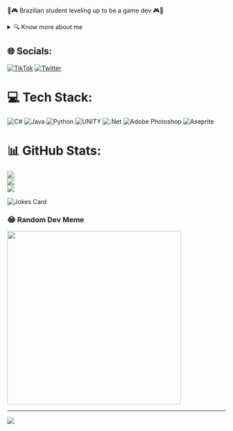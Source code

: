 🌟🎮 Brazilian student leveling up to be a game dev 🎮🌟

<details>
<summary>🔍 Know more about me</summary>

🔭 I’m currently working on a secret project<br>
🌱 I’m currently learning Python<br>
😄 Pronouns: She/her<br>
⚡ Fun fact: The games I love the most are Gris, Planet of Lana, Tetris, and Tokimeki Memorial

</details>


## 🌐 Socials:
[![TikTok](https://img.shields.io/badge/TikTok-%23000000.svg?logo=TikTok&logoColor=white)](https://tiktok.com/@mimiomia) [![Twitter](https://img.shields.io/badge/Twitter-%231DA1F2.svg?logo=Twitter&logoColor=white)](https://twitter.com/mimiomia) 

# 💻 Tech Stack:
![C#](https://img.shields.io/badge/c%23-%23239120.svg?style=for-the-badge&logo=c-sharp&logoColor=white) ![Java](https://img.shields.io/badge/java-%23ED8B00.svg?style=for-the-badge&logo=java&logoColor=white) ![Python](https://img.shields.io/badge/python-3670A0?style=for-the-badge&logo=python&logoColor=ffdd54) ![UNITY](https://img.shields.io/badge/Unity-%2320232a.svg?style=for-the-badge&logo=unity&logoColor=white) ![.Net](https://img.shields.io/badge/.NET-5C2D91?style=for-the-badge&logo=.net&logoColor=white) ![Adobe Photoshop](https://img.shields.io/badge/adobephotoshop-%2331A8FF.svg?style=for-the-badge&logo=adobephotoshop&logoColor=white) ![Aseprite](https://img.shields.io/badge/Aseprite-FFFFFF?style=for-the-badge&logo=Aseprite&logoColor=#7D929E)
# 📊 GitHub Stats:
![](https://github-readme-stats.vercel.app/api?username=mimiomia&theme=merko&hide_border=false&include_all_commits=true&count_private=false)<br/>
![](https://github-readme-streak-stats.herokuapp.com/?user=mimiomia&theme=merko&hide_border=false)<br/>
![](https://github-readme-stats.vercel.app/api/top-langs/?username=mimiomia&theme=merko&hide_border=false&include_all_commits=true&count_private=false&layout=compact)

<!-- Markdown -->

![Jokes Card](https://readme-jokes.vercel.app/api)

### 😂 Random Dev Meme
<img src='https://randommeme-five.vercel.app/' style="height: 400px;"/>

---
[![](https://visitcount.itsvg.in/api?id=mimiomia&icon=5&color=3)](https://visitcount.itsvg.in)

<!-- Proudly created with GPRM ( https://gprm.itsvg.in ) -->





